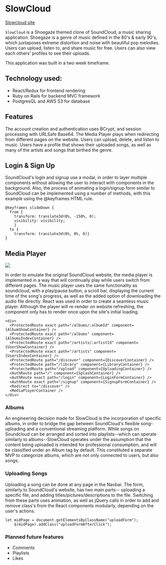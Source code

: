 # SlowCloud

[Slowcloud site](https://slowcloud.herokuapp.com/#/)

`SlowCloud` is a Shoegaze themed clone of SoundCloud, a music sharing application. Shoegaze is a genre of music defined in the 80's & early 90's, which juxtaposes extreme distortion and noise with beautiful pop melodies. Users can upload, listen to, and share music for free. Users can also view each others' profiles to see their uploads.

This application was built in a two week timeframe.

## Technology used:
* React/Redux for frontend rendering
* Ruby on Rails for backend MVC framework
* PostgresQL and AWS S3 for database

## Features
The account creation and authentication uses BCrypt, and session processing with URLSafe Base64.
The Media Player plays when redirecting from different pages on the website.
Users can upload, delete, and listen to music.
Users have a profile that shows their uploaded songs, as well as many of the artists and songs that birthed the genre.

## Login & Sign Up
SoundCloud's login and signup use a modal, in order to layer multiple components without allowing the user to interact with components in the background. Also, the process of animating a login/signup form similar to SoundCloud can be implemented using a number of methods, with this example using the @keyframes HTML rule. 

```
@keyframes slideDown {
  from {
    transform: translate3d(0%, -150%, 0);
    visibility: visibility;
    }
  to {
    transform: translate3d(0%, 0%, 0)}
}
```

## Media Player

![](slowcloud-song.gif)

In order to emulate the original SoundCloud website, the media player is implemented in a way that will continually play while users switch from different pages. The music player uses the same functionality as soundcloud, with a play/pause button, a scroll bar, displaying the current time of the song's progress, as well as the added option of downloading the audio file directly. React was used in order to create a seamless music player. Although the player will re-render on website refreshing, the component only has to render once upon the site's initial loading. 

```
<div>
  <ProtectedRoute exact path="/albums/:albumId" component={AlbumShowContainer} />
  <ProtectedRoute exact path="/albums" component={AlbumsIndexContainer} />
  <ProtectedRoute exact path="/artists/:artistId" component={UserShowContainer} />  
  <ProtectedRoute exact path="/artists" component={UsersIndexContainer} />  
  <ProtectedRoute path="/discover" component={DiscoverContainer} />
  <ProtectedRoute path="/library" component={LibraryContainer} />
  <ProtectedRoute path="/upload" component={UploadingContainer} />
  <AuthRoute path="/" component={SplashContainer} />
  <AuthRoute exact path="/login" component={LoginFormContainer} />
  <AuthRoute exact path="/signup" component={SignupFormContainer} />
  <Redirect to="/discover" />
  <MediaPlayerContainer />
</div>
```

### Albums
An engineering decision made for SlowCloud is the incorporation of specific albums, in order to bridge the gap between SoundCloud's flexible song-uploading and a conventional streaming platform. While songs on Soundcloud can be arranged and sorted into playlists--which can operate similarly to albums--SlowCloud operates under the assumption that the content being uploaded is intended for professional consumption, and will be classified under an Album tag by default. This constituted a separate MVP to categorize albums, which are not only connected to users, but also songs. 

### Uploading Songs
Uploading a song can be done at any page in the Navbar. The form, similarly to SoundCloud's website, has two main parts-- uploading a specific file, and adding titles/pictures/descriptions to the file. Switching from these parts uses animation, as well as jQuery calls in order to add and remove class's from the React components modularly, depending on the user's actions. 

```
let midPage = document.getElementsByClassName("uploadForm");
    $(midPage).addClass("uploadFormAfterClick");
```

### Planned future features
* Comments
* Playlists
* Likes
